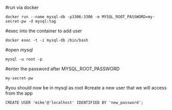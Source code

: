#run via docker
```
docker run --name mysql-db -p3306:3306 -e MYSQL_ROOT_PASSWORD=my-secret-pw -d mysql:tag
```

#exec into the container to add user
```
docker exec -t -i mysql-db /bin/bash
```

#open mysql
```
mysql -u root -p
```

#enter the password after MYSQL_ROOT_PASSWORD
```
my-secret-pw
```

#you should now be in mysql as root
#create a new user that we will access from the app
```
CREATE USER 'mike'@'localhost' IDENTIFIED BY 'new_password';
```

